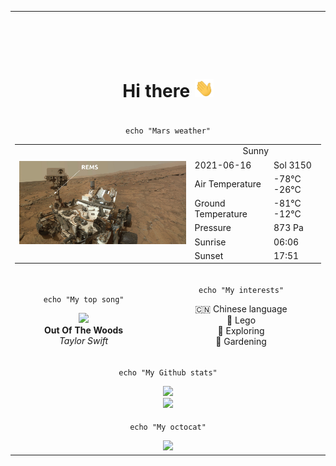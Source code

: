 <table>
<tbody>
<tr>
<td colspan="4">
    <code>
    <img style="margin-top: 30px" src="https://media-exp1.licdn.com/dms/image/C4E16AQEwKGU-QbqbCA/profile-displaybackgroundimage-shrink_350_1400/0/1516879220840?e=1628121600&v=beta&t=-DfOh36b11qXx1ngxfI-k0HNtsB3nZQipCE-_NLjp_M" alt="" width="100%">
    </code>
    <h1 align=center>
    Hi there 
    <img src="https://raw.githubusercontent.com/xbauquet/xbauquet/main/assets/hi.gif" width="30px">
    </h1>
</td>
</tr>

<tr></tr><!-- Mars forecasts  -->

<tr>
<td colspan="4">

<div align=center>

```shell
echo "Mars weather"
```

</div>

<table align=center>
<tr><td rowspan="16" colspan="2" align="center">
<img src="https://raw.githubusercontent.com/xbauquet/Rover/master/docs/resources/rems-top.jpg" width="500px">
</td></tr>
<tr></tr>
<tr><td colspan="2" align="center">Sunny</td></tr>
<tr></tr>
<tr><td>2021-06-16</td><td>Sol 3150</td></tr>
<tr></tr>
<tr><td>Air Temperature</td><td>-78°C -26°C</td></tr>
<tr></tr>
<tr><td>Ground Temperature</td><td>-81°C -12°C</td></tr>
<tr></tr>
<tr><td>Pressure</td><td>873 Pa</td></tr>
<tr></tr>
<tr><td>Sunrise</td><td>06:06</td></tr>
<tr></tr>
<tr><td>Sunset</td><td>17:51</td></tr>

</table>
</td>
</tr>    

<tr></tr><!-- Hobbies  -->

<tr>
<td colspan="2">
<div align=center>

```shell
echo "My top song"
```

</div>
<div align=center> 
    <img src="https://i.scdn.co/image/ab67616d00001e0252b2a3824413eefe9e33817a" width="60px">
    <div>
        <b>Out Of The Woods</b></br>
        <i>Taylor Swift</i>
    </div>
</div>

</td>
<td colspan="2">
<div align=center>

```shell
echo "My interests"
```

</div>
<div align=center>

🇨🇳 Chinese language<br>
🧱 Lego<br>
🚅 Exploring<br>
🌱 Gardening

</div>

</td>
</tr>

<tr></tr><!-- Github  -->

<tr>
<td colspan="4">    
<div align=center>


```shell
echo "My Github stats"
```

<img src="https://github-readme-stats.vercel.app/api?username=xbauquet&show_icons=true&theme=slateorange&count_private=true&custom_title=Github%20stats&hide_title=true&bg_color=FFFFFF00&hide_border=true">    
<br>
<img src="https://github-readme-stats.vercel.app/api/top-langs/?username=xbauquet&layout=compact&hide_title=true&bg_color=FFFFFF00&hide_border=true&text_color=FFFFFF">    

</div>    
</td>
</tr>

<tr></tr><!-- Octocat -->

<tr>
<td colspan="4">    
<div align=center>

```shell
echo "My octocat"
```

<img src="https://octocat-generator-assets.githubusercontent.com/my-octocat-1622654213885.png" width="300px">

</div>    
</td>
</tr>


</tbody>
</table>
